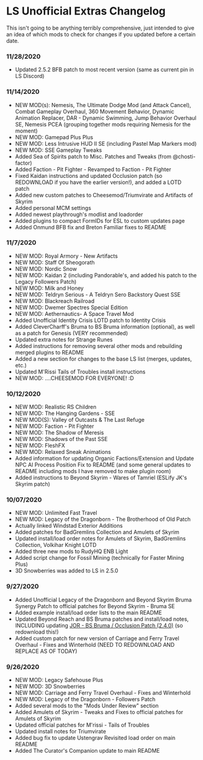 # LS Unofficial Extras Changelog

This isn't going to be anything terribly comprehensive, just intended to give an idea of which mods to check for changes if you updated before a certain date.

### 11/28/2020

- Updated 2.5.2 BFB patch to most recent version (same as current pin in LS Discord)

### 11/14/2020

- NEW MOD(s): Nemesis, The Ultimate Dodge Mod (and Attack Cancel), Combat Gameplay Overhaul, 360 Movement Behavior, Dynamic Animation Replacer, DAR - Dynamic Swimming, Jump Behavior Overhaul SE, Nemesis PCEA (grouping together mods requiring Nemesis for the moment)
- NEW MOD: Gamepad Plus Plus
- NEW MOD: Less Intrusive HUD II SE (including Pastel Map Markers mod)
- NEW MOD: SSE Gameplay Tweaks
- Added Sea of Spirits patch to Misc. Patches and Tweaks (from @chosti-factor)
- Added Faction - Pit Fighter - Revamped to Faction - Pit Fighter
- Fixed Kaidan instructions and updated Occlusion patch (so REDOWNLOAD if you have the earlier version!), and added a LOTD patch
- Added new custom patches to Cheesemod/Triumvirate and Artifacts of Skyrim
- Added personal MCM settings
- Added newest playthrough's modlist and loadorder
- Added plugins to compact FormIDs for ESL to custom updates page
- Added Onmund BFB fix and Breton Familiar fixes to README

### 11/7/2020

- NEW MOD: Royal Armory - New Artifacts
- NEW MOD: Staff Of Sheogorath
- NEW MOD: Nordic Snow
- NEW MOD: Kaidan 2 (including Pandorable's, and added his patch to the Legacy Followers Patch)
- NEW MOD: Milk and Honey
- NEW MOD: Teldryn Serious - A Teldryn Sero Backstory Quest SSE
- NEW MOD: Blackreach Railroad
- NEW MOD: Dwemer Spectres Special Edition
- NEW MOD: Aethernautics- A Space Travel Mod
- Added Unofficial Identity Crisis LOTD patch to Identity Crisis
- Added CleverCharff's Bruma to BS Bruma information (optional), as well as a patch for Genesis (VERY recommended)
- Updated extra notes for Strange Runes
- Added instructions for removing several other mods and rebuilding merged plugins to README
- Added a new section for changes to the base LS list (merges, updates, etc.)
- Updated M'Rissi Tails of Troubles install instructions
- NEW MOD: ....CHEESEMOD FOR EVERYONE! :D

### 10/12/2020

- NEW MOD: Realistic RS Children
- NEW MOD: The Hanging Gardens - SSE
- NEW MOD(S): Valley of Outcasts & The Last Refuge
- NEW MOD: Faction - Pit Fighter
- NEW MOD: The Shadow of Meresis
- NEW MOD: Shadows of the Past SSE
- NEW MOD: FleshFX
- NEW MOD: Relaxed Sneak Animations
- Added information for updating Organic Factions/Extension and Update NPC AI Process Position Fix to README (and some general updates to README including mods I have removed to make plugin room)
- Added instructions to Beyond Skyrim - Wares of Tamriel (ESLify JK's Skyrim patch)

### 10/07/2020

- NEW MOD: Unlimited Fast Travel
- NEW MOD: Legacy of the Dragonborn - The Brotherhood of Old Patch
- Actually linked Windstad Exterior Additions
- Added patches for BadGremlins Collection and Amulets of Skyrim
- Updated install/load order notes for Amulets of Skyrim, BadGremlins Collection, Volkihar Knight LOTD
- Added three new mods to RudyHQ ENB Light
- Added script change for Fossil Mining (technically for Faster Mining Plus)
- 3D Snowberries was added to LS in 2.5.0

### 9/27/2020

- Added Unofficial Legacy of the Dragonborn and Beyond Skyrim Bruma Synergy Patch to official patches for Beyond Skyrim - Bruma SE
- Added example install/load order lists to the main README
- Updated Beyond Reach and BS Bruma patches and install/load notes, INCLUDING updating [JOR - BS Bruma / Occlusion Patch (2.4.0)](/custom-patches/2.4.0/JOR_BSBruma_Occlusion_LS2.4.0_Patch.esp) (so redownload this!)
- Added custom patch for new version of Carriage and Ferry Travel Overhaul - Fixes and Winterhold (NEED TO REDOWNLOAD AND REPLACE AS OF TODAY)

### 9/26/2020

- NEW MOD: Legacy Safehouse Plus
- NEW MOD: 3D Snowberries
- NEW MOD: Carriage and Ferry Travel Overhaul - Fixes and Winterhold
- NEW MOD: Legacy of the Dragonborn - Followers Patch
- Added several mods to the "Mods Under Review" section
- Added Amulets of Skyrim - Tweaks and Fixes to official patches for Amulets of Skyrim
- Updated official patches for M'rissi - Tails of Troubles
- Updated install notes for Triumvirate
- Added bug fix to update Ustengrav Revisited load order on main README
- Added The Curator's Companion update to main README